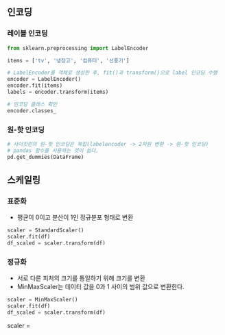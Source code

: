 ## 인코딩
### 레이블 인코딩
~~~python
from sklearn.preprocessing import LabelEncoder

items = ['tv', '냉장고', '컴퓨터', '선풍기']

# LabelEncoder를 객체로 생성한 후, fit()과 transform()으로 label 인코딩 수행
encoder = LabelEncoder()
encoder.fit(items)
labels = encoder.transform(items)
~~~

~~~python
# 인코딩 클래스 확인
encoder.classes_
~~~


### 원-핫 인코딩
~~~python
# 사이킷런의 원-핫 인코딩은 복잡(labelencoder -> 2차원 변환 -> 원-핫 인코딩)
# pandas 함수를 사용하는 것이 쉽다.
pd.get_dummies(DataFrame) 
~~~

## 스케일링
### 표준화
- 평균이 0이고 분산이 1인 정규분포 형태로 변환
~~~python
scaler = StandardScaler()
scaler.fit(df)
df_scaled = scaler.transform(df)
~~~

### 정규화
- 서로 다른 피처의 크기를 통일하기 위해 크기를 변환
- MinMaxScaler는 데이터 값을 0과 1 사이의 범위 값으로 변환한다.
~~~python
scaler = MinMaxScaler()
scaler.fit(df)
df_scaled = scaler.transform(df)
~~~
scaler = 
